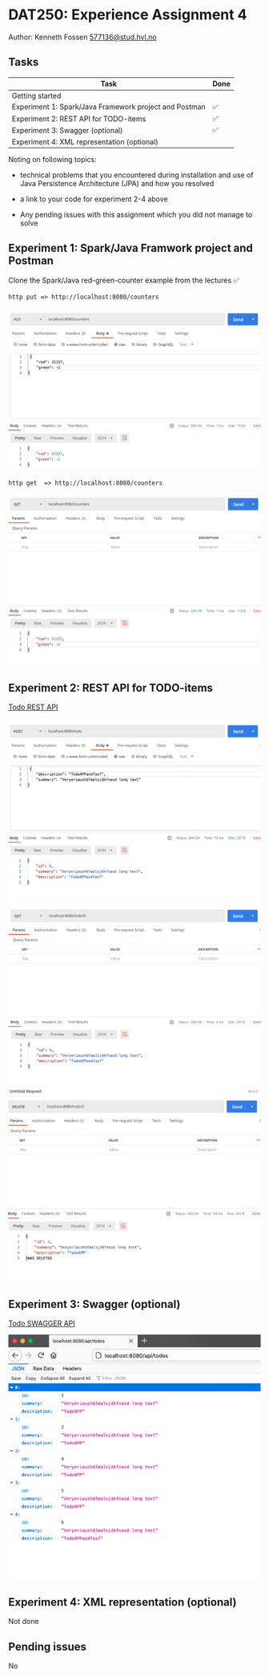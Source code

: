 # DAT250: Experience Assignment 4

Author: Kenneth Fossen 577136@stud.hvl.no

## Tasks

| Task | Done |
| --- | --- |
| Getting started |  |
| Experiment 1: Spark/Java Framework project and Postman | :white_check_mark: |
| Experiment 2: REST API for TODO-items | :white_check_mark: |
| Experiment 3: Swagger (optional)| :white_check_mark: |
| Experiment 4: XML representation (optional) | |

Noting on following topics:

- technical problems that you encountered during installation and use of Java Persistence Architecture (JPA) and how you resolved

- a link to your code for experiment 2-4 above

- Any pending issues with this assignment which you did not manage to solve

## Experiment 1: Spark/Java Framwork project and Postman

Clone the Spark/Java red-green-counter example from the lectures :white_check_mark:

`http put => http://localhost:8080/counters`

!["Http put command for counters"](img/http_put.png)

`http get  => http://localhost:8080/counters`

!["Http get command for counters"](img/http_get.png)

## Experiment 2: REST API for TODO-items

[Todo REST API](todos/)

![REST POST](img/rest_post.png)
![REST GET](img/rest_get.png)
![REST DELETE](img/rest_delete.png)

## Experiment 3: Swagger (optional)

[Todo SWAGGER API](todos/)

![Example of SWAGGER API](img/swagger.png)

## Experiment 4: XML representation (optional)

Not done

## Pending issues

No 